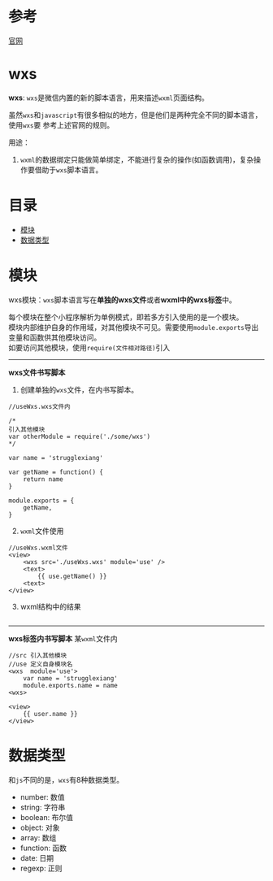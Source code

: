 # 参考
[官网](https://developers.weixin.qq.com/miniprogram/dev/reference/wxs/)

# wxs
**wxs**: `wxs`是微信内置的新的脚本语言，用来描述`wxml`页面结构。

虽然`wxs`和`javascript`有很多相似的地方，但是他们是两种完全不同的脚本语言，使用`wxs`要
参考上述官网的规则。

用途：
1. `wxml`的数据绑定只能做简单绑定，不能进行复杂的操作(如函数调用)，复杂操作要借助于`wxs`脚本语言。

# 目录
- [模块](#模块)
- [数据类型](#数据类型)



# 模块
wxs模块：`wxs`脚本语言写在**单独的wxs文件**或者**wxml中的wxs标签**中。

每个模块在整个小程序解析为单例模式，即若多方引入使用的是一个模块。   
模块内部维护自身的作用域，对其他模块不可见。需要使用`module.exports`导出变量和函数供其他模块访问。  
如要访问其他模块，使用`require(文件相对路径)`引入
  


- - -
**wxs文件书写脚本**
1. 创建单独的`wxs`文件，在内书写脚本。
```
//useWxs.wxs文件内

/*
引入其他模块
var otherModule = require('./some/wxs')
*/

var name = 'strugglexiang'

var getName = function() {
    return name
}

module.exports = {
    getName,
}

```

2. `wxml`文件使用
```
//useWxs.wxml文件
<view>
    <wxs src='./useWxs.wxs' module='use' />
    <text>
        {{ use.getName() }}
    <text>
</view>
```

3. wxml结构中的结果
```
```

- - -
**wxs标签内书写脚本**
某`wxml`文件内
```
//src 引入其他模块
//use 定义自身模块名
<wxs  module='use'>
    var name = 'strugglexiang'
    module.exports.name = name
<wxs>

<view>
    {{ user.name }}
</view>
```


# 数据类型
和`js`不同的是，`wxs`有8种数据类型。   
- number: 数值
- string: 字符串
- boolean: 布尔值
- object: 对象
- array: 数组
- function: 函数
- date: 日期
- regexp: 正则



